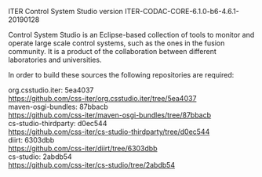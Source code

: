 ITER Control System Studio version ITER-CODAC-CORE-6.1.0-b6-4.6.1-20190128

Control System Studio is an Eclipse-based collection of tools
to monitor and operate large scale control systems, such as the
ones in the fusion community. It is a product of the collaboration
between different laboratories and universities.

In order to build these sources the following repositories are required:

org.csstudio.iter: 5ea4037  
<https://github.com/css-iter/org.csstudio.iter/tree/5ea4037>  
maven-osgi-bundles: 87bbacb  
<https://github.com/css-iter/maven-osgi-bundles/tree/87bbacb>  
cs-studio-thirdparty: d0ec544  
<https://github.com/css-iter/cs-studio-thirdparty/tree/d0ec544>  
diirt: 6303dbb  
<https://github.com/css-iter/diirt/tree/6303dbb>  
cs-studio: 2abdb54  
<https://github.com/css-iter/cs-studio/tree/2abdb54>  
